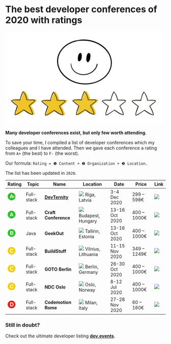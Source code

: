 # The best developer conferences of 2020 with ratings

<img src="smile.png" width="500px" />

**Many developer conferences exist, but only few worth attending.**

To save your time, I compiled a list of developer conferences which my colleagues and I have attended. Then we gave each conference a rating from `A+` (the best) to `F-` (the worst).

Our formula: `Rating = ❶ Content + ❷ Organization + ❸ Location.` 

The list has been updated in `2020`.

| Rating | Topic | Name        | Location        | Date            | Price      | Link |
| ------- | --- | ----------- | --------------- | --------------- | ---------- | ----- | 
| <img src="aplus.png" width="25px" />       |  Full-stack | **[DevTernity](https://devternity.com)** | <img src="https://cdnjs.cloudflare.com/ajax/libs/flag-icon-css/3.1.0/flags/1x1/lv.svg" width="13px"/> Riga, Latvia | 3-4 Dec 2020 | 299 – 598€ | <a href="https://devternity.com"><img src="https://img.icons8.com/metro/50/000000/external-link.png" width="13px"/></a> | 
| <img src="a.png" width="25px" />      |  Full-stack | **Craft Conference** | <img src="https://cdnjs.cloudflare.com/ajax/libs/flag-icon-css/3.1.0/flags/1x1/hu.svg" width="13px"/> Budapest, Hungary | 13-16 Oct 2020 | 400 – 1000€ | <a href="https://https://craft-conf.com/"><img src="https://img.icons8.com/metro/50/000000/external-link.png" width="13px"/></a> |
| <img src="b.png" width="25px" />      | Java | **GeekOut** | <img src="https://cdnjs.cloudflare.com/ajax/libs/flag-icon-css/3.1.0/flags/1x1/ee.svg" width="13px"/> Tallinn, Estonia | 13-16 Oct 2020 | 400 – 1000€ | <a href="https://geekout.ee"><img src="https://img.icons8.com/metro/50/000000/external-link.png" width="13px"/></a> |
| <img src="c.png" width="25px" />      | Full-stack | **BuildStuff** | <img src="https://cdnjs.cloudflare.com/ajax/libs/flag-icon-css/3.1.0/flags/1x1/lt.svg" width="13px"/> Vilnius, Lithuania | 11-15 Nov 2020 | 349 – 1249€ | <a href="https://buildstuff.events"><img src="https://img.icons8.com/metro/50/000000/external-link.png" width="13px"/></a> |
| <img src="c.png" width="25px" />      | Full-stack | **GOTO Berlin** | <img src="https://cdnjs.cloudflare.com/ajax/libs/flag-icon-css/3.1.0/flags/1x1/de.svg" width="13px"/> Berlin, Germany | 26-30 Oct 2020 | 400 – 1000€ | <a href="https://gotober.com"><img src="https://img.icons8.com/metro/50/000000/external-link.png" width="13px"/></a> |
| <img src="c.png" width="25px" />      | Full-stack | **NDC Oslo** | <img src="https://cdnjs.cloudflare.com/ajax/libs/flag-icon-css/3.1.0/flags/1x1/no.svg" width="13px"/> Oslo, Norway | 8-12 Jul 2020 | 400 – 1000€ | <a href="https://ndcoslo.com"><img src="https://img.icons8.com/metro/50/000000/external-link.png" width="13px"/></a> |
| <img src="d.png" width="25px" />      | Full-stack | **Codemotion Rome** | <img src="https://cdnjs.cloudflare.com/ajax/libs/flag-icon-css/3.1.0/flags/1x1/it.svg" width="13px"/> Milan, Italy | 27-28 Nov 2020 | 60 – 160€ | <a href="https://events.codemotion.com/conferences/rome/2020/"><img src="https://img.icons8.com/metro/50/000000/external-link.png" width="13px"/></a> |


### Still in doubt? 

Check out the ultimate developer listing **[dev.events](https://dev.events)**.

